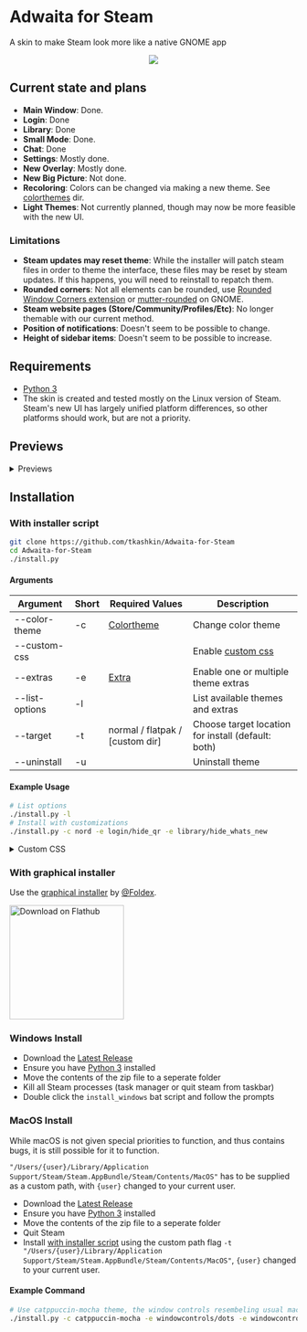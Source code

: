 # Adwaita for Steam

A skin to make Steam look more like a native GNOME app

<p align="center"><img src="screenshot.png?raw=true"/></p>

## Current state and plans

* **Main Window**: Done.
* **Login**: Done
* **Library**: Done
* **Small Mode**: Done.
* **Chat**: Done
* **Settings**: Mostly done.
* **New Overlay**: Mostly done.
* **New Big Picture**: Not done.
* **Recoloring**: Colors can be changed via making a new theme. See [colorthemes](/adwaita/colorthemes) dir.
* **Light Themes**: Not currently planned, though may now be more feasible with the new UI.

### Limitations

* **Steam updates may reset theme**: While the installer will patch steam files in order to theme the interface, these files may be reset by steam updates. If this happens, you will need to reinstall to repatch them.
* **Rounded corners**: Not all elements can be rounded, use [Rounded Window Corners extension](https://github.com/yilozt/rounded-window-corners) or [mutter-rounded](https://github.com/yilozt/mutter-rounded) on GNOME.
* **Steam website pages (Store/Community/Profiles/Etc)**: No longer themable with our current method.
* **Position of notifications**: Doesn't seem to be possible to change.
* **Height of sidebar items**: Doesn't seem to be possible to increase.

## Requirements

* [Python 3](https://www.python.org/downloads/)
* The skin is created and tested mostly on the Linux version of Steam. Steam's new UI has largely unified platform differences, so other platforms should work, but are not a priority.

## Previews

<details><summary>Previews</summary>

### Adwaita

![Adwaita](/adwaita/colorthemes/adwaita/preview.png?raw=true)

### Breeze

![Breeze](/adwaita/colorthemes/breeze/preview.png?raw=true)

### Catppuccin-Frappe

![Catppuccin-Frappe](/adwaita/colorthemes/catppuccin-frappe/preview.png?raw=true)

### Catppuccin-Macchiato

![Catppuccin-Macchiato](/adwaita/colorthemes/catppuccin-macchiato/preview.png?raw=true)

### Catppuccin-Mocha

![Catppuccin-Mocha](/adwaita/colorthemes/catppuccin-mocha/preview.png?raw=true)

### Dracula

![Dracula](/adwaita/colorthemes/dracula/preview.png?raw=true)

### Gruvbox

![Gruvbox](/adwaita/colorthemes/gruvbox/preview.png?raw=true)

### Kate

![Kate](/adwaita/colorthemes/kate/preview.png?raw=true)

### Metro

![Metro](/adwaita/colorthemes/metro/preview.png?raw=true)

### Nord

![Nord](/adwaita/colorthemes/nord/preview.png?raw=true)

### One Pro

![One Pro](/adwaita/colorthemes/one-pro/preview.png?raw=true)

### Pop

![Pop](/adwaita/colorthemes/pop/preview.png?raw=true)

### Tokyo Night

![Tokyo Night](/adwaita/colorthemes/tokyo-night/preview.png?raw=true)

### Tomorrow Night

![Tomorrow Night](/adwaita/colorthemes/tomorrow-night/preview.png?raw=true)

### Vapor

![Vapor](/adwaita/colorthemes/vapor/preview.png?raw=true)

### VGUI2

![VGUI2](/adwaita/colorthemes/vgui2/preview.png?raw=true)

### Yaru

![Yaru](/adwaita/colorthemes/yaru/preview.png?raw=true)

</details>

## Installation

### With installer script

```bash
git clone https://github.com/tkashkin/Adwaita-for-Steam
cd Adwaita-for-Steam
./install.py
```

#### Arguments

| Argument         | Short  | Required Values                    | Description                                              |
| ---------------- | ------ | ---------------------------------- | -------------------------------------------------------- |
| --color-theme    | -c     | [Colortheme](/adwaita/colorthemes) | Change color theme                                       |
| --custom-css     |        |                                    | Enable [custom css](/custom)                             |
| --extras         | -e     | [Extra](adwaita/extras)            | Enable one or multiple theme extras                      |
| --list-options   | -l     |                                    | List available themes and extras                         |
| --target         | -t     | normal / flatpak / [custom dir]    | Choose target location for install (default: both)       |
| --uninstall      | -u     |                                    | Uninstall theme                                          |

#### Example Usage

```bash
# List options
./install.py -l
# Install with customizations
./install.py -c nord -e login/hide_qr -e library/hide_whats_new
```

<details><summary>Custom CSS</summary>

If you wish to include your own custom CSS, see [custom](/custom) and use the `--custom-css` flag.

```bash
./install.py --custom-css
```

</details>

### With graphical installer

Use the [graphical installer](https://github.com/Foldex/AdwSteamGtk) by [@Foldex](https://github.com/Foldex).

<a href="https://flathub.org/apps/details/io.github.Foldex.AdwSteamGtk"><img width="200" alt="Download on Flathub" src="https://flathub.org/assets/badges/flathub-badge-i-en.svg"/></a>

### Windows Install

- Download the [Latest Release](https://github.com/tkashkin/Adwaita-for-Steam/releases)
- Ensure you have [Python 3](#requirements) installed
- Move the contents of the zip file to a seperate folder
- Kill all Steam processes (task manager or quit steam from taskbar)
- Double click the `install_windows` bat script and follow the prompts

### MacOS Install
While macOS is not given special priorities to function, and thus contains bugs, it is still possible for it to function.    

`"/Users/{user}/Library/Application Support/Steam/Steam.AppBundle/Steam/Contents/MacOS"` has to be supplied as a custom path, with `{user}` changed to your current user.    

- Download the [Latest Release](https://github.com/tkashkin/Adwaita-for-Steam/releases)
- Ensure you have [Python 3](#requirements) installed
- Move the contents of the zip file to a seperate folder
- Quit Steam
- Install [with installer script](#with-installer-script) using the custom path flag `-t "/Users/{user}/Library/Application Support/Steam/Steam.AppBundle/Steam/Contents/MacOS"`, `{user}` changed to your current user.

#### Example Command
```bash
# Use catppuccin-mocha theme, the window controls resembeling usual macOS design, creates window controls for chat window, "what's new" section hidden, and custom path specified
./install.py -c catppuccin-mocha -e windowcontrols/dots -e windowcontrols/left -e library/hide_whats_new -t "/Users/nygosaki/Library/Application Support/Steam/Steam.AppBundle/Steam/Contents/MacOS"
```
